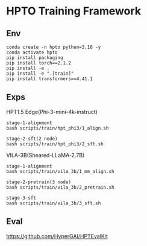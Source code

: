 # HPTO Training Framework

## Env
```
conda create -n hpto python=3.10 -y
conda activate hpto
pip install packaging
pip install torch==2.1.2
pip install -e .
pip install -e ".[train]"
pip install transformers==4.41.1
```

## Exps
HPT1.5 Edge(Phi-3-mini-4k-instruct)

```
stage-1-alignment
bash scripts/train/hpt_phi3/1_align.sh

stage-2-sft(2 node)
bash scripts/train/hpt_phi3/2_sft.sh
```

VILA-3B(Sheared-LLaMA-2.7B)
```
stage-1-alignment
bash scripts/train/vila_3b/1_mm_align.sh

stage-2-pretrain(3 node)
bash scripts/train/vila_3b/2_pretrain.sh

stage-3-sft
bash scripts/train/vila_3b/3_sft.sh
```

## Eval
https://github.com/HyperGAI/HPTEvalKit